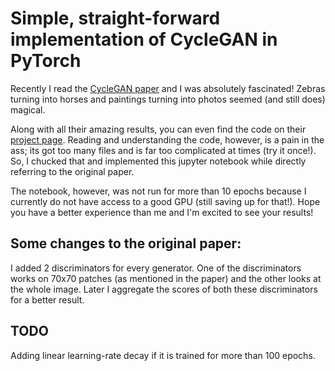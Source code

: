 # Simple, straight-forward implementation of CycleGAN in PyTorch

Recently I read the <a href="https://arxiv.org/abs/1703.10593">CycleGAN paper</a> and I was absolutely fascinated! Zebras turning into horses and paintings turning into photos seemed (and still does) magical.

Along with all their amazing results, you can even find the code on their <a href="https://junyanz.github.io/CycleGAN/">project page</a>. Reading and understanding the code, however, is a pain in the ass; its got too many files and is far too complicated at times (try it once!). So, I chucked that and implemented this jupyter notebook while directly referring to the original paper.

The notebook, however, was not run for more than 10 epochs because I currently do not have access to a good GPU (still saving up for that!). Hope you have a better experience than me and I'm excited to see your results!

## Some changes to the original paper:

I added 2 discriminators for every generator. One of the discriminators works on 70x70 patches (as mentioned in the paper) and the other looks at the whole image. Later I aggregate the scores of both these discriminators for a better result. 

## TODO

Adding linear learning-rate decay if it is trained for more than 100 epochs.
